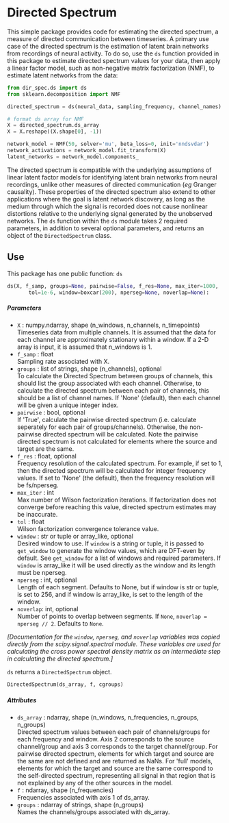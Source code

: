 # Directed Spectrum #
This simple package provides code for estimating the directed spectrum, a measure of directed communication between timeseries.
A primary use case of the directed spectrum is the estimation of latent brain networks from recordings of neural activity.
To do so, use the `ds` function provided in this package to estimate directed spectrum values for your data, then apply a linear factor model, such as non-negative matrix factorization (NMF), to estimate latent networks from the data: 
```python
from dir_spec.ds import ds
from sklearn.decomposition import NMF

directed_spectrum = ds(neural_data, sampling_frequency, channel_names)

# format ds array for NMF
X = directed_spectrum.ds_array
X = X.reshape((X.shape[0], -1))

network_model = NMF(50, solver='mu', beta_loss=0, init='nndsvdar')
network_activations = network_model.fit_transform(X)
latent_networks = network_model.components_
```
The directed spectrum is compatible with the underlying assumptions of linear latent factor models for identifying latent brain networks from neural recordings, unlike other measures of directed communication (*eg* Granger causality).
These properties of the directed spectrum also extend to other applications where the goal is latent network discovery, as long as the medium through which the signal is recorded does not cause nonlinear distortions relative to the underlying signal generated by the unobserved networks.
The `ds` function within the `ds` module takes 2 required parameters, in addition to several optional parameters, and returns an object of the `DirectedSpectrum` class.

## Use ##
This package has one public function: `ds`
```python
ds(X, f_samp, groups=None, pairwise=False, f_res=None, max_iter=1000,
       tol=1e-6, window=boxcar(200), nperseg=None, noverlap=None):
```
##### Parameters #####
* `X` : numpy.ndarray, shape (n_windows, n_channels, n_timepoints)  
        Timeseries data from multiple channels. It is assumed that the
        data for each channel are approximately stationary within a window.
        If a 2-D array is input, it is assumed that n_windows is 1.
* `f_samp` : float  
        Sampling rate associated with X.
* `groups` : list of strings, shape (n_channels), optional  
        To calculate the Directed Spectrum between groups of channels, this
        should list the group associated with each channel. Otherwise, to
        calculate the directed spectrum between each pair of channels, this
        should be a list of channel names. If 'None' (default), then each
        channel will be given a unique integer index.
* `pairwise` : bool, optional  
        If 'True', calculate the pairwise directed spectrum
        (i.e. calculate seperately for each pair of groups/channels).
        Otherwise, the non-pairwise directed spectrum will be calculated.
        Note the pairwise directed spectrum is not calculated for elements
        where the source and target are the same.
* `f_res` : float, optional  
        Frequency resolution of the calculated spectrum. For example, if
        set to 1, then the directed spectrum will be calculated for
        integer frequency values. If set to 'None' (the default), then
        the frequency resolution will be fs/nperseg.
* `max_iter` : int  
        Max number of Wilson factorization iterations. If factorization
        does not converge before reaching this value, directed spectrum
        estimates may be inaccurate.
* `tol` : float  
        Wilson factorization convergence tolerance value.
* `window` : str or tuple or array_like, optional  
        Desired window to use. If `window` is a string or tuple, it is
        passed to `get_window` to generate the window values, which are
        DFT-even by default. See `get_window` for a list of windows and
        required parameters. If `window` is array_like it will be used
        directly as the window and its length must be nperseg.
* `nperseg` : int, optional  
        Length of each segment. Defaults to None, but if window is str or
        tuple, is set to 256, and if window is array_like, is set to the
        length of the window.
* `noverlap`: int, optional  
        Number of points to overlap between segments. If `None`,
        ``noverlap = nperseg // 2``. Defaults to `None`.
 
 *[Documentation for the `window`, `nperseg`, and `noverlap` variables was
        copied directly from the scipy.signal.spectral module. These
        variables are used for calculating the cross power spectral density
        matrix as an intermediate step in calculating the directed spectrum.]*


`ds` returns a `DirectedSpectrum` object.
```python
DirectedSpectrum(ds_array, f, cgroups)
```
##### Attributes #####
* `ds_array` : ndarray, shape (n_windows, n_frequencies, n_groups, n_groups)  
        Directed spectrum values between each pair of channels/groups
        for each frequency and window. Axis 2 corresponds to the source
        channel/group and axis 3 corresponds to the target channel/group.
        For pairwise directed spectrum, elements for which target and source
        are the same are not defined and are returned as NaNs. For 'full'
        models, elements for which the target and source are the same
        correspond to the self-directed spectrum, representing all signal
        in that region that is not explained by any of the other sources in
        the model.
* `f` : ndarray, shape (n_frequencies)  
        Frequencies associated with axis 1 of ds_array.
* `groups` : ndarray of strings, shape (n_groups)  
        Names the channels/groups associated with ds_array.
